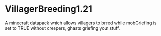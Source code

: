 # VillagerBreeding1.21
A minecraft datapack which allows villagers to breed while mobGriefing is set to TRUE without creepers, ghasts griefing your stuff.
